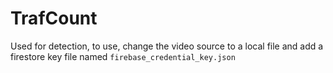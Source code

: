 # TrafCount

Used for detection, to use, change the video source to a local file and add a firestore key file named `firebase_credential_key.json`
